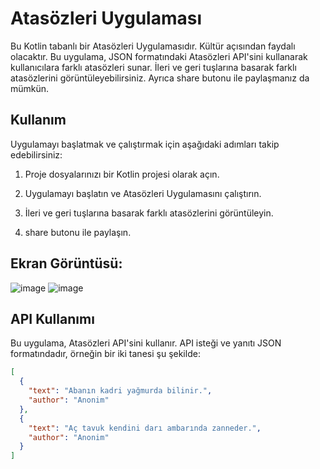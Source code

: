 # Atasözleri Uygulaması

Bu Kotlin tabanlı bir Atasözleri Uygulamasıdır. Kültür açısından faydalı olacaktır. Bu uygulama, JSON formatındaki Atasözleri API'sini kullanarak kullanıcılara farklı atasözleri sunar. İleri ve geri tuşlarına basarak farklı atasözlerini görüntüleyebilirsiniz. Ayrıca share butonu ile paylaşmanız da mümkün. 

## Kullanım

Uygulamayı başlatmak ve çalıştırmak için aşağıdaki adımları takip edebilirsiniz:

1. Proje dosyalarınızı bir Kotlin projesi olarak açın.

3. Uygulamayı başlatın ve Atasözleri Uygulamasını çalıştırın.

4. İleri ve geri tuşlarına basarak farklı atasözlerini görüntüleyin.
   
6. share butonu ile paylaşın.

## Ekran Görüntüsü:
![image](https://github.com/Adl1coder/Atasozleri/assets/93915867/b99ef435-f1cb-429e-91c8-061bf1b92798)
   ![image](https://github.com/Adl1coder/Atasozleri/assets/93915867/69d38fbb-a207-4af1-8542-3504cffd8689)





## API Kullanımı

Bu uygulama, Atasözleri API'sini kullanır. API isteği ve yanıtı JSON formatındadır, örneğin bir iki tanesi şu şekilde:

```json
[
  {
    "text": "Abanın kadri yağmurda bilinir.",
    "author": "Anonim"
  },
  {
    "text": "Aç tavuk kendini darı ambarında zanneder.",
    "author": "Anonim"
  }
]



